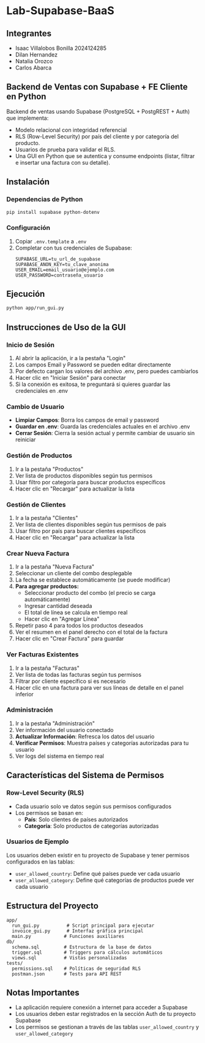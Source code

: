 # Lab-Supabase-BaaS

## Integrantes
- Isaac Villalobos Bonilla 2024124285
- Dilan Hernandez 
- Natalia Orozco
- Carlos Abarca

## Backend de Ventas con Supabase + FE Cliente en Python
Backend de ventas usando Supabase (PostgreSQL + PostgREST + Auth) que implementa:
- Modelo relacional con integridad referencial
- RLS (Row-Level Security) por país del cliente y por categoría del producto.
- Usuarios de prueba para validar el RLS.
- Una GUI en Python que se autentica y consume endpoints (listar, filtrar e insertar una factura con su detalle).

## Instalación

### Dependencias de Python
```bash
pip install supabase python-dotenv
```

### Configuración
1. Copiar `.env.template` a `.env`
2. Completar con tus credenciales de Supabase:
   ```
   SUPABASE_URL=tu_url_de_supabase
   SUPABASE_ANON_KEY=tu_clave_anonima
   USER_EMAIL=email_usuario@ejemplo.com
   USER_PASSWORD=contraseña_usuario
   ```

## Ejecución
```bash
python app/run_gui.py
```

## Instrucciones de Uso de la GUI

### Inicio de Sesión
1. Al abrir la aplicación, ir a la pestaña "Login"
2. Los campos Email y Password se pueden editar directamente
3. Por defecto cargan los valores del archivo .env, pero puedes cambiarlos
4. Hacer clic en "Iniciar Sesión" para conectar
5. Si la conexión es exitosa, te preguntará si quieres guardar las credenciales en .env

### Cambio de Usuario
- **Limpiar Campos**: Borra los campos de email y password
- **Guardar en .env**: Guarda las credenciales actuales en el archivo .env
- **Cerrar Sesión**: Cierra la sesión actual y permite cambiar de usuario sin reiniciar

### Gestión de Productos
1. Ir a la pestaña "Productos"
2. Ver lista de productos disponibles según tus permisos
3. Usar filtro por categoría para buscar productos específicos
4. Hacer clic en "Recargar" para actualizar la lista

### Gestión de Clientes
1. Ir a la pestaña "Clientes"
2. Ver lista de clientes disponibles según tus permisos de país
3. Usar filtro por país para buscar clientes específicos
4. Hacer clic en "Recargar" para actualizar la lista

### Crear Nueva Factura
1. Ir a la pestaña "Nueva Factura"
2. Seleccionar un cliente del combo desplegable
3. La fecha se establece automáticamente (se puede modificar)
4. **Para agregar productos:**
   - Seleccionar producto del combo (el precio se carga automáticamente)
   - Ingresar cantidad deseada
   - El total de línea se calcula en tiempo real
   - Hacer clic en "Agregar Línea"
5. Repetir paso 4 para todos los productos deseados
6. Ver el resumen en el panel derecho con el total de la factura
7. Hacer clic en "Crear Factura" para guardar

### Ver Facturas Existentes
1. Ir a la pestaña "Facturas"
2. Ver lista de todas las facturas según tus permisos
3. Filtrar por cliente específico si es necesario
4. Hacer clic en una factura para ver sus líneas de detalle en el panel inferior

### Administración
1. Ir a la pestaña "Administración"
2. Ver información del usuario conectado
3. **Actualizar Información**: Refresca los datos del usuario
4. **Verificar Permisos**: Muestra países y categorías autorizadas para tu usuario
5. Ver logs del sistema en tiempo real

## Características del Sistema de Permisos

### Row-Level Security (RLS)
- Cada usuario solo ve datos según sus permisos configurados
- Los permisos se basan en:
  - **País**: Solo clientes de países autorizados
  - **Categoría**: Solo productos de categorías autorizadas

### Usuarios de Ejemplo
Los usuarios deben existir en tu proyecto de Supabase y tener permisos configurados en las tablas:
- `user_allowed_country`: Define qué países puede ver cada usuario
- `user_allowed_category`: Define qué categorías de productos puede ver cada usuario

## Estructura del Proyecto
```
app/
  run_gui.py          # Script principal para ejecutar
  invoice_gui.py      # Interfaz gráfica principal
  main.py            # Funciones auxiliares
db/
  schema.sql         # Estructura de la base de datos
  trigger.sql        # Triggers para cálculos automáticos
  views.sql          # Vistas personalizadas
tests/
  permissions.sql    # Políticas de seguridad RLS
  postman.json       # Tests para API REST
```

## Notas Importantes
- La aplicación requiere conexión a internet para acceder a Supabase
- Los usuarios deben estar registrados en la sección Auth de tu proyecto Supabase
- Los permisos se gestionan a través de las tablas `user_allowed_country` y `user_allowed_category`
